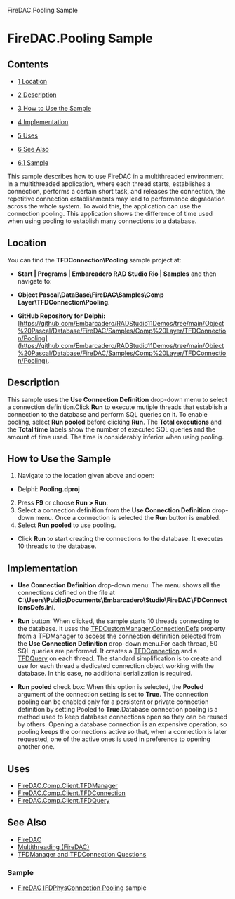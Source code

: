FireDAC.Pooling Sample[]()
# FireDAC.Pooling Sample 



## Contents



* [1 Location](#Location)
* [2 Description](#Description)
* [3 How to Use the Sample](#How_to_Use_the_Sample)
* [4 Implementation](#Implementation)
* [5 Uses](#Uses)
* [6 See Also](#See_Also)

* [6.1 Sample](#Sample)

This sample describes how to use FireDAC in a multithreaded environment. In a multithreaded application, where each thread starts, establishes a connection, performs a certain short task, and releases the connection, the repetitive connection establishments may lead to performance degradation across the whole system. To avoid this, the application can use the connection pooling. This application shows the difference of time used when using pooling to establish many connections to a database.

## Location 

You can find the **TFDConnection\Pooling** sample project at:
* **Start | Programs | Embarcadero RAD Studio Rio | Samples** and then navigate to:

* **Object Pascal\DataBase\FireDAC\Samples\Comp Layer\TFDConnection\Pooling**.

* **GitHub Repository for Delphi:**[https://github.com/Embarcadero/RADStudio11Demos/tree/main/Object%20Pascal/Database/FireDAC/Samples/Comp%20Layer/TFDConnection/Pooling](https://github.com/Embarcadero/RADStudio11Demos/tree/main/Object%20Pascal/Database/FireDAC/Samples/Comp%20Layer/TFDConnection/Pooling).

## Description 

This sample uses the **Use Connection Definition** drop-down menu to select a connection definition.Click **Run** to execute mutiple threads that establish a connection to the database and perform SQL queries on it. To enable pooling, select **Run pooled** before clicking **Run**. 
The **Total executions** and the **Total time** labels show the number of executed SQL queries and the amount of time used. The time is considerably inferior when using pooling.

## How to Use the Sample 


1.  Navigate to the location given above and open:

*  Delphi: **Pooling.dproj**

2.  Press **F9** or choose **Run > Run**.
3.  Select a connection definition from the **Use Connection Definition** drop-down menu. Once a connection is selected the **Run** button is enabled.
4.  Select **Run pooled** to use pooling.

*  Click **Run** to start creating the connections to the database. It executes 10 threads to the database.

## Implementation 


* **Use Connection Definition** drop-down menu:
The menu shows all the connections defined on the file at **C:\Users\Public\Documents\Embarcadero\Studio\FireDAC\FDConnectionsDefs.ini**.
* **Run** button:
When clicked, the sample starts 10 threads connecting to the database. It uses the [TFDCustomManager.ConnectionDefs](http://docwiki.embarcadero.com/Libraries/en/FireDAC.Comp.Client.TFDCustomManager.ConnectionDefs) property from a [TFDManager](http://docwiki.embarcadero.com/Libraries/en/FireDAC.Comp.Client.TFDManager) to access the connection definition selected from the **Use Connection Definition** drop-down menu.For each thread, 50 SQL queries are performed. It creates a [TFDConnection](http://docwiki.embarcadero.com/Libraries/en/FireDAC.Comp.Client.TFDConnection) and a [TFDQuery](http://docwiki.embarcadero.com/Libraries/en/FireDAC.Comp.Client.TFDQuery) on each thread.
The standard simplification is to create and use for each thread a dedicated connection object working with the database. In this case, no additional serialization is required.

* **Run pooled** check box:
When this option is selected, the **Pooled** argument of the connection setting is set to **True**. The connection pooling can be enabled only for a persistent or private connection definition by setting Pooled to **True**.Database connection pooling is a method used to keep database connections open so they can be reused by others. Opening a database connection is an expensive operation, so pooling keeps the connections active so that, when a connection is later requested, one of the active ones is used in preference to opening another one.

## Uses 


* [FireDAC.Comp.Client.TFDManager](http://docwiki.embarcadero.com/Libraries/en/FireDAC.Comp.Client.TFDManager)
* [FireDAC.Comp.Client.TFDConnection](http://docwiki.embarcadero.com/Libraries/en/FireDAC.Comp.Client.TFDConnection)
* [FireDAC.Comp.Client.TFDQuery](http://docwiki.embarcadero.com/Libraries/en/FireDAC.Comp.Client.TFDQuery)

## See Also 


* [FireDAC](http://docwiki.embarcadero.com/RADStudio/en/FireDAC)
* [Multithreading (FireDAC)](http://docwiki.embarcadero.com/RADStudio/en/Multithreading_(FireDAC))
* [TFDManager and TFDConnection Questions](http://docwiki.embarcadero.com/RADStudio/en/TFDManager_and_TFDConnection_Questions)

### Sample 


* [FireDAC IFDPhysConnection Pooling](http://docwiki.embarcadero.com/CodeExamples/en/FireDAC.IFDPhysConnection.Pooling_Sample) sample






